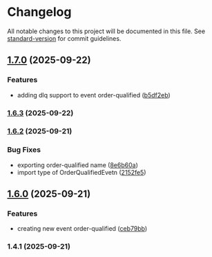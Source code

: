 # Changelog

All notable changes to this project will be documented in this file. See [standard-version](https://github.com/conventional-changelog/standard-version) for commit guidelines.

## [1.7.0](https://github.com/VilasBoas1407/projeto-1-eda-plataforma-e-commerce/compare/v1.6.3...v1.7.0) (2025-09-22)


### Features

* adding dlq support to event order-qualified ([b5df2eb](https://github.com/VilasBoas1407/projeto-1-eda-plataforma-e-commerce/commit/b5df2eb18c1c7d0ed3c669a3b80b7cd887903f8e))

### [1.6.3](https://github.com/VilasBoas1407/projeto-1-eda-plataforma-e-commerce/compare/v1.6.2...v1.6.3) (2025-09-22)

### [1.6.2](https://github.com/VilasBoas1407/projeto-1-eda-plataforma-e-commerce/compare/v1.6.0...v1.6.2) (2025-09-21)


### Bug Fixes

* exporting order-qualified name ([8e6b60a](https://github.com/VilasBoas1407/projeto-1-eda-plataforma-e-commerce/commit/8e6b60a5f679907d75d1b4b9532763d6384f8dab))
* import type of OrderQualifiedEvetn ([2152fe5](https://github.com/VilasBoas1407/projeto-1-eda-plataforma-e-commerce/commit/2152fe507b95a3cfbce5d9b2abc5ee8e50154b3b))

## [1.6.0](https://github.com/VilasBoas1407/projeto-1-eda-plataforma-e-commerce/compare/v1.4.1...v1.6.0) (2025-09-21)


### Features

* creating new event order-qualified ([ceb79bb](https://github.com/VilasBoas1407/projeto-1-eda-plataforma-e-commerce/commit/ceb79bb6a64dca2cb9c24f050371c8af4649d969))

### 1.4.1 (2025-09-21)
